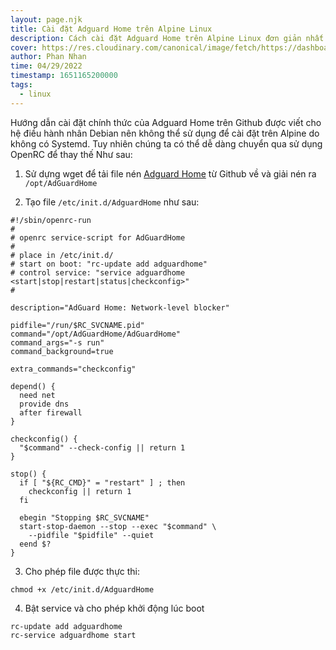 ```yaml
---
layout: page.njk
title: Cài đặt Adguard Home trên Alpine Linux
description: Cách cài đặt Adguard Home trên Alpine Linux đơn giản nhất
cover: https://res.cloudinary.com/canonical/image/fetch/https://dashboard.snapcraft.io/site_media/appmedia/2020/04/1_1_L6wlYts.png
author: Phan Nhan
time: 04/29/2022
timestamp: 1651165200000
tags:
  - linux
---
```

Hướng dẫn cài đặt chính thức của Adguard Home trên Github được viết cho hệ điều hành nhân Debian nên không thể sử dụng để cài đặt trên Alpine do không có Systemd.
Tuy nhiên chúng ta có thể dễ dàng chuyển qua sử dụng OpenRC để thay thế Như sau:

1. Sử dựng wget để tải file nén [Adguard Home](https://github.com/AdguardTeam/AdGuardHome/releases) từ Github về và giải nén ra `/opt/AdGuardHome`

2. Tạo file `/etc/init.d/AdguardHome` như sau:

```
#!/sbin/openrc-run
#
# openrc service-script for AdGuardHome
#
# place in /etc/init.d/
# start on boot: "rc-update add adguardhome"
# control service: "service adguardhome <start|stop|restart|status|checkconfig>"
#

description="AdGuard Home: Network-level blocker"

pidfile="/run/$RC_SVCNAME.pid"
command="/opt/AdGuardHome/AdGuardHome"
command_args="-s run"
command_background=true

extra_commands="checkconfig"

depend() {
  need net
  provide dns
  after firewall
}

checkconfig() {
  "$command" --check-config || return 1
}

stop() {
  if [ "${RC_CMD}" = "restart" ] ; then
    checkconfig || return 1
  fi

  ebegin "Stopping $RC_SVCNAME"
  start-stop-daemon --stop --exec "$command" \
    --pidfile "$pidfile" --quiet
  eend $?
}
```

3. Cho phép file được thực thi:

```
chmod +x /etc/init.d/AdguardHome
```

4. Bật service và cho phép khởi động lúc boot

```
rc-update add adguardhome
rc-service adguardhome start
```